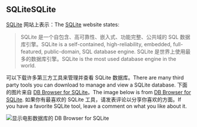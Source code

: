 ## <a name="sqlite"></a><span data-ttu-id="ce811-101">SQLite</span><span class="sxs-lookup"><span data-stu-id="ce811-101">SQLite</span></span>

<span data-ttu-id="ce811-102">[SQLite](https://www.sqlite.org/) 网站上表示：</span><span class="sxs-lookup"><span data-stu-id="ce811-102">The [SQLite](https://www.sqlite.org/) website states:</span></span>

> <span data-ttu-id="ce811-103">SQLite 是一个自包含、高可靠性、嵌入式、功能完整、公共域的 SQL 数据库引擎。</span><span class="sxs-lookup"><span data-stu-id="ce811-103">SQLite is a self-contained, high-reliability, embedded, full-featured, public-domain, SQL database engine.</span></span> <span data-ttu-id="ce811-104">SQLite 是世界上使用最多的数据库引擎。</span><span class="sxs-lookup"><span data-stu-id="ce811-104">SQLite is the most used database engine in the world.</span></span>

<span data-ttu-id="ce811-105">可以下载许多第三方工具来管理并查看 SQLite 数据库。</span><span class="sxs-lookup"><span data-stu-id="ce811-105">There are many third party tools you can download to manage and view a SQLite database.</span></span> <span data-ttu-id="ce811-106">下面的图片来自 [DB Browser for SQLite](https://sqlitebrowser.org/)。</span><span class="sxs-lookup"><span data-stu-id="ce811-106">The image below is from [DB Browser for SQLite](https://sqlitebrowser.org/).</span></span> <span data-ttu-id="ce811-107">如果你有最喜欢的 SQLite 工具，请发表评论以分享你喜欢的方面。</span><span class="sxs-lookup"><span data-stu-id="ce811-107">If you have a favorite SQLite tool, leave a comment on what you like about it.</span></span>

![显示电影数据库的 DB Browser for SQLite](~/tutorials/first-mvc-app-xplat/working-with-sql/_static/dbb.png)
